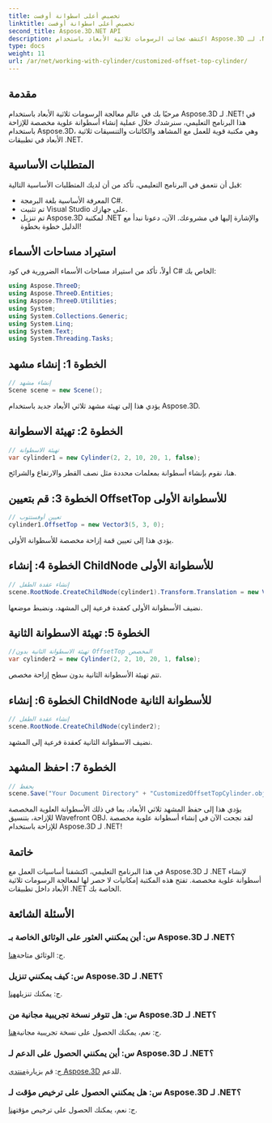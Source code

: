 ```yaml
---
title: تخصيص أعلى اسطوانة أوفست
linktitle: تخصيص أعلى اسطوانة أوفست
second_title: Aspose.3D.NET API
description: اكتشف عجائب الرسومات ثلاثية الأبعاد باستخدام Aspose.3D لـ .NET. تعلم كيفية إنشاء أسطوانات علوية مخصصة للإزاحة دون عناء. ارفع مستوى تجربة البرمجة الخاصة بك الآن!
type: docs
weight: 11
url: /ar/net/working-with-cylinder/customized-offset-top-cylinder/
---
```

## مقدمة
مرحبًا بك في عالم معالجة الرسومات ثلاثية الأبعاد باستخدام Aspose.3D لـ .NET! في هذا البرنامج التعليمي، سنرشدك خلال عملية إنشاء أسطوانة علوية مخصصة للإزاحة باستخدام Aspose.3D، وهي مكتبة قوية للعمل مع المشاهد والكائنات والتنسيقات ثلاثية الأبعاد في تطبيقات .NET.
## المتطلبات الأساسية
قبل أن نتعمق في البرنامج التعليمي، تأكد من أن لديك المتطلبات الأساسية التالية:
- المعرفة الأساسية بلغة البرمجة C#.
- تم تثبيت Visual Studio على جهازك.
- تم تنزيل Aspose.3D لمكتبة .NET والإشارة إليها في مشروعك.
الآن، دعونا نبدأ مع الدليل خطوة بخطوة!
## استيراد مساحات الأسماء
أولاً، تأكد من استيراد مساحات الأسماء الضرورية في كود C# الخاص بك:
```csharp
using Aspose.ThreeD;
using Aspose.ThreeD.Entities;
using Aspose.ThreeD.Utilities;
using System;
using System.Collections.Generic;
using System.Linq;
using System.Text;
using System.Threading.Tasks;
```
## الخطوة 1: إنشاء مشهد
```csharp
// إنشاء مشهد
Scene scene = new Scene();
```
يؤدي هذا إلى تهيئة مشهد ثلاثي الأبعاد جديد باستخدام Aspose.3D.
## الخطوة 2: تهيئة الاسطوانة
```csharp
// تهيئة الاسطوانة
var cylinder1 = new Cylinder(2, 2, 10, 20, 1, false);
```
هنا، نقوم بإنشاء أسطوانة بمعلمات محددة مثل نصف القطر والارتفاع والشرائح.
## الخطوة 3: قم بتعيين OffsetTop للأسطوانة الأولى
```csharp
// تعيين أوفستتوب
cylinder1.OffsetTop = new Vector3(5, 3, 0);
```
يؤدي هذا إلى تعيين قمة إزاحة مخصصة للأسطوانة الأولى.
## الخطوة 4: إنشاء ChildNode للأسطوانة الأولى
```csharp
// إنشاء عقدة الطفل
scene.RootNode.CreateChildNode(cylinder1).Transform.Translation = new Vector3(10, 0, 0);
```
نضيف الأسطوانة الأولى كعقدة فرعية إلى المشهد، ونضبط موضعها.
## الخطوة 5: تهيئة الاسطوانة الثانية
```csharp
//تهيئة الاسطوانة الثانية بدون OffsetTop المخصص
var cylinder2 = new Cylinder(2, 2, 10, 20, 1, false);
```
تتم تهيئة الأسطوانة الثانية بدون سطح إزاحة مخصص.
## الخطوة 6: إنشاء ChildNode للأسطوانة الثانية
```csharp
// إنشاء عقدة الطفل
scene.RootNode.CreateChildNode(cylinder2);
```
نضيف الاسطوانة الثانية كعقدة فرعية إلى المشهد.
## الخطوة 7: احفظ المشهد
```csharp
// يحفظ
scene.Save("Your Document Directory" + "CustomizedOffsetTopCylinder.obj", FileFormat.WavefrontOBJ);
```
يؤدي هذا إلى حفظ المشهد ثلاثي الأبعاد، بما في ذلك الأسطوانة العلوية المخصصة للإزاحة، بتنسيق Wavefront OBJ.
لقد نجحت الآن في إنشاء أسطوانة علوية مخصصة للإزاحة باستخدام Aspose.3D لـ .NET!
## خاتمة
في هذا البرنامج التعليمي، اكتشفنا أساسيات العمل مع Aspose.3D لـ .NET لإنشاء أسطوانة علوية مخصصة. تفتح هذه المكتبة إمكانيات لا حصر لها لمعالجة الرسومات ثلاثية الأبعاد داخل تطبيقات .NET الخاصة بك.
## الأسئلة الشائعة
### س: أين يمكنني العثور على الوثائق الخاصة بـ Aspose.3D لـ .NET؟
 ج: الوثائق متاحة[هنا](https://reference.aspose.com/3d/net/).
### س: كيف يمكنني تنزيل Aspose.3D لـ .NET؟
 ج: يمكنك تنزيله[هنا](https://releases.aspose.com/3d/net/).
### س: هل تتوفر نسخة تجريبية مجانية من Aspose.3D لـ .NET؟
 ج: نعم، يمكنك الحصول على نسخة تجريبية مجانية[هنا](https://releases.aspose.com/).
### س: أين يمكنني الحصول على الدعم لـ Aspose.3D لـ .NET؟
 ج: قم بزيارة[منتدى Aspose.3D](https://forum.aspose.com/c/3d/18) للدعم.
### س: هل يمكنني الحصول على ترخيص مؤقت لـ Aspose.3D لـ .NET؟
 ج: نعم، يمكنك الحصول على ترخيص مؤقت[هنا](https://purchase.aspose.com/temporary-license/).